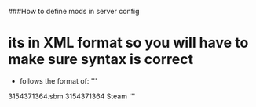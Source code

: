 ###How to define mods in server config
# its in XML format so you will have to make sure syntax is correct
- follows the format of:
'''
<Mods>
    <ModItem Mod Name from Steam Workshop">
      <Name>3154371364.sbm</Name>
      <PublishedFileId>3154371364</PublishedFileId>
      <PublishedServiceName>Steam</PublishedServiceName>
    </ModItem>
'''
